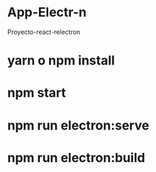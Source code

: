 # App-Electr-n
Proyecto-react-relectron
# yarn o npm install
# npm start 
# npm run electron:serve
# npm run electron:build


